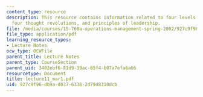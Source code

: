 ```yaml
---
content_type: resource
description: This resource contains information related to four levels of quality,
  four thought revolutions, and principles of leadership.
file: /media/courses/15-760a-operations-management-spring-2002/927c9f96db9ad03763362d79d8310dcb_lecture11_mar1.pdf
file_type: application/pdf
learning_resource_types:
- Lecture Notes
ocw_type: OCWFile
parent_title: Lecture Notes
parent_type: CourseSection
parent_uid: 3402ebf6-81d9-39ac-65f4-b07a7efa6a66
resourcetype: Document
title: lecture11_mar1.pdf
uid: 927c9f96-db9a-d037-6336-2d79d8310dcb
---
```

